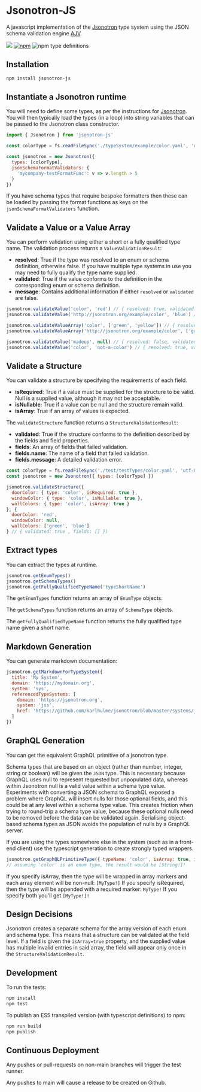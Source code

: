 # Jsonotron-JS

A javascript implementation of the [Jsonotron](https://github.com/karlhulme/jsonotron) type system using the JSON schema validation engine [AJV](https://ajv.js.org/).

![](https://github.com/karlhulme/jsonotron-js/workflows/CD/badge.svg)
[![npm](https://img.shields.io/npm/v/jsonotron-js.svg)](https://www.npmjs.com/package/jsonotron-js)
![npm type definitions](https://img.shields.io/npm/types/typescript)


## Installation

```bash
npm install jsonotron-js
```


## Instantiate a Jsonotron runtime

You will need to define some types, as per the instructions for [Jsonotron](https://github.com/karlhulme/jsonotron).  You will then typically load the types (in a loop) into string variables that can be passed to the Jsonotron class constructor.

```javascript
import { Jsonotron } from 'jsonotron-js'

const colorType = fs.readFileSync('./typeSystem/example/color.yaml', 'utf-8')

const jsonotron = new Jsonotron({
  types: [colorType],
  jsonSchemaFormatValidators: {
    'mycompany-testFormatFunc': v => v.length > 5
  }
})
```

If you have schema types that require bespoke formatters then these can be loaded by passing the format functions as keys on the `jsonSchemaFormatValidators` function.


## Validate a Value or a Value Array

You can perform validation using either a short or a fully qualified type name.  The validation process returns a `ValueValidationResult`:

* **resolved**: True if the type was resolved to an enum or schema definition, otherwise false.  If you have multiple type systems in use you may need to fully qualify the type name supplied.
* **validated**: True if the value conforms to the definition in the corresponding enum or schema definition.
* **message**: Contains additional information if either `resolved` or `validated` are false.

```javascript
jsonotron.validateValue('color', 'red') // { resolved: true, validated: true }
jsonotron.validateValue('http://jsonotron.org/example/color', 'blue') // { resolved: true, validated: true }

jsonotron.validateValueArray('color', ['green', 'yellow']) // { resolved: true, validated: true }
jsonotron.validateValueArray('http://jsonotron.org/example/color', ['green', 'yellow']) // { resolved: true, validated: true }

jsonotron.validateValue('madeup', null) // { resolved: false, validated: false, message: ... }
jsonotron.validateValue('color', 'not-a-color') // { resolved: true, validated: false, message: ... }
```


## Validate a Structure

You can validate a structure by specifying the requirements of each field.

* **isRequired**: True if a value must be supplied for the structure to be valid.  Null is a supplied value, although it may not be acceptable.
* **isNullable**: True if a value can be null and the structure remain valid.
* **isArray**: True if an array of values is expected.

The `validateStructure` function returns a `StructureValidationResult`:

* **validated**: True if the structure conforms to the definition described by the fields and field properties.
* **fields**: An array of fields that failed validation.
* **fields.name**: The name of a field that failed validation.
* **fields.message**: A detailed validation error.

```javascript
const colorType = fs.readFileSync('./test/testTypes/color.yaml', 'utf-8')
const jsonotron = new Jsonotron({ types: [colorType] })

jsonotron.validateStructure({
  doorColor: { type: 'color', isRequired: true },
  windowColor: { type: 'color', isNullable: true },
  wallColors: { type: 'color', isArray: true }
}, {
  doorColor: 'red',
  windowColor: null,
  wallColors: ['green', 'blue']
} // { validated: true , fields: [] })
```


## Extract types

You can extract the types at runtime.  

```javascript
jsonotron.getEnumTypes()
jsonotron.getSchemaTypes()
jsonotron.getFullyQualifiedTypeName('typeShortName')
```

The `getEnumTypes` function returns an array of `EnumType` objects.

The `getSchemaTypes` function returns an array of `SchemaType` objects.

The `getFullyQualifiedTypeName` function returns the fully qualified type name given a short name.


## Markdown Generation

You can generate markdown documentation:

```javascript
jsonotron.getMarkdownForTypeSystem({
  title: 'My System',
  domain: 'https://mydomain.org',
  system: 'sys',
  referencedTypeSystems: [
    domain: 'https://jsonotron.org',
    system: 'jss',
    href: 'https://github.com/karlhulme/jsonotron/blob/master/systems/jss/docs.autogen.md'
  ]
})
```


## GraphQL Generation

You can get the equivalent GraphQL primitive of a jsonotron type.

Schema types that are based on an object (rather than number, integer, string or boolean) will be given the `JSON` type.  This is necessary because GraphQL uses null to represent requested but unpopulated data, whereas within Jsonotron null is a valid value within a schema type value.  Experiments with converting a JSON schema to GraphQL exposed a problem where GraphQL will insert nulls for those optional fields, and this could be at any level within a schema type value.  This creates friction when trying to round-trip a schema type value, because these optional nulls need to be removed before the data can be validated again. Serialising object-based schema types as JSON avoids the population of nulls by a GraphQL server.

If you are using the types somewhere else in the system (such as in a front-end client) use the typescript generation to create strongly typed wrappers.

```javascript
jsonotron.getGraphQLPrimitiveType({ typeName: 'color', isArray: true, isRequired: true })
// assuming 'color' is an enum type, the result would be [String!]!
```

If you specify isArray, then the type will be wrapped in array markers and each array element will be non-null:  `[MyType!]`
If you specify isRequired, then the type will be appended with a required marker: `MyType!`
If you specify both you'll get `[MyType!]!`


## Design Decisions

Jsonotron creates a separate schema for the array version of each enum and schema type.  This means that a structure can be validated at the field level.  If a field is given the `isArray=true` property, and the supplied value has multiple invalid entries in said array, the field will appear only once in the `StructureValidationResult`.


## Development

To run the tests:

```bash
npm install
npm test
```

To publish an ES5 transpiled version (with typescript definitions) to npm:

```bash
npm run build
npm publish
```


## Continuous Deployment

Any pushes or pull-requests on non-main branches will trigger the test runner.

Any pushes to main will cause a release to be created on Github.
